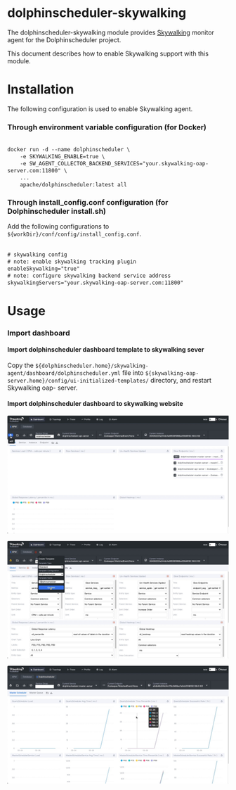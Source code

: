 
dolphinscheduler-skywalking
=============================

The dolphinscheduler-skywalking module provides [Skywalking](https://skywalking.apache.org/) monitor agent for the Dolphinscheduler project.

This document describes how to enable Skywalking support with this module.

# Installation

The following configuration is used to enable Skywalking agent.

### Through environment variable configuration (for Docker)

```shell

docker run -d --name dolphinscheduler \
    -e SKYWALKING_ENABLE=true \
    -e SW_AGENT_COLLECTOR_BACKEND_SERVICES="your.skywalking-oap-server.com:11800" \
    ...
    apache/dolphinscheduler:latest all

```

### Through install_config.conf configuration (for Dolphinscheduler install.sh)

Add the following configurations to `${workDir}/conf/config/install_config.conf`.

```properties

# skywalking config
# note: enable skywalking tracking plugin
enableSkywalking="true"
# note: configure skywalking backend service address
skywalkingServers="your.skywalking-oap-server.com:11800"

```

# Usage

### Import dashboard

#### Import dolphinscheduler dashboard template to skywalking sever

Copy the `${dolphinscheduler.home}/skywalking-agent/dashboard/dolphinscheduler.yml` file into `${skywalking-oap-server.home}/config/ui-initialized-templates/` directory, and restart Skywalking oap- server.

#### Import dolphinscheduler dashboard to skywalking website

![img1](/img/skywalking/import-dashboard-1.jpg)

![img1](/img/skywalking/import-dashboard-2.jpg)

![img1](/img/skywalking/import-dashboard-3.jpg)
